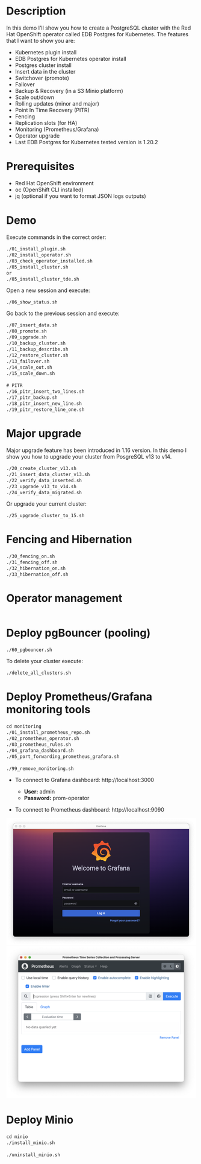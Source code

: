 # Description
In this demo I'll show you how to create a PostgreSQL cluster with the Red Hat OpenShift operator called EDB Postgres for Kubernetes. The features that I want to show you are:
- Kubernetes plugin install
- EDB Postgres for Kubernetes operator install
- Postgres cluster install
- Insert data in the cluster
- Switchover (promote)
- Failover
- Backup & Recovery (in a S3 Minio platform)
- Scale out/down
- Rolling updates (minor and major)
- Point In Time Recovery (PITR)
- Fencing
- Replication slots (for HA)
- Monitoring (Prometheus/Grafana)
- Operator upgrade
- Last EDB Postgres for Kubernetes tested version is 1.20.2

# Prerequisites
- Red Hat OpenShift environment
- oc (OpenShift CLI installed)
- jq (optional if you want to format JSON logs outputs)

# Demo
Execute commands in the correct order:
```
./01_install_plugin.sh
./02_install_operator.sh
./03_check_operator_installed.sh
./05_install_cluster.sh
or
./05_install_cluster_tde.sh
```
Open a new session and execute:
```
./06_show_status.sh
```
Go back to the previous session and execute:
```
./07_insert_data.sh
./08_promote.sh
./09_upgrade.sh
./10_backup_cluster.sh
./11_backup_describe.sh
./12_restore_cluster.sh
./13_failover.sh
./14_scale_out.sh
./15_scale_down.sh

# PITR
./16_pitr_insert_two_lines.sh
./17_pitr_backup.sh
./18_pitr_insert_new_line.sh
./19_pitr_restore_line_one.sh
```
# Major upgrade
Major upgrade feature has been introduced in 1.16 version.
In this demo I show you how to upgrade your cluster from PosgreSQL v13 to v14.
```
./20_create_cluster_v13.sh
./21_insert_data_cluster_v13.sh
./22_verify_data_inserted.sh
./23_upgrade_v13_to_v14.sh
./24_verify_data_migrated.sh
```
Or upgrade your current cluster:
```
./25_upgrade_cluster_to_15.sh
```

# Fencing and Hibernation
```
./30_fencing_on.sh
./31_fencing_off.sh
./32_hibernation_on.sh
./33_hibernation_off.sh
```
# Operator management
```
```
# Deploy pgBouncer (pooling)
```
./60_pgbouncer.sh
```

To delete your cluster execute:
```
./delete_all_clusters.sh
```

# Deploy Prometheus/Grafana monitoring tools
```
cd monitoring
./01_install_prometheus_repo.sh
./02_prometheus_operator.sh
./03_prometheus_rules.sh
./04_grafana_dashboard.sh
./05_port_forwarding_prometheus_grafana.sh

./99_remove_monitoring.sh
```

- To connect to Grafana dashboard: http://localhost:3000
  - **User:** admin
  - **Password:** prom-operator

- To connect to Prometheus dashboard: http://localhost:9090

![](./images/grafana.png)
![](./images/prometheus.png)

# Deploy Minio
```
cd minio
./install_minio.sh

./uninstall_minio.sh
```


